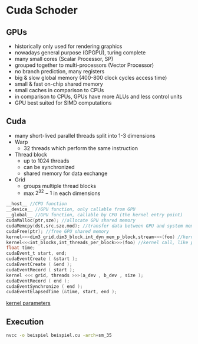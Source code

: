 # Cuda Schoder

## GPUs

- historically only used for rendering graphics
- nowadays general purpose (GPGPU), turing complete
- many small cores (Scalar Processor, SP)
- grouped together to multi-processors (Vector Processor)
- no branch prediction, many registers
- big & slow global memory (400-800 clock cycles access time)
- small & fast on-chip shared memory
- small caches in comparison to CPUs
- in comparison to CPUs, GPUs have more ALUs and less control units
- GPU best suited for SIMD computations

## Cuda

- many short-lived parallel threads split into 1-3 dimensions
- Warp
  - 32 threads which perform the same instruction
- Thread block
  - up to 1024 threads
  - can be synchronized
  - shared memory for data exchange
- Grid
  - groups multiple thread blocks
  - max $2^{32}-1$ in each dimensions

```C
__host__ //CPU function
__device__ //GPU function, only callable from GPU
__global__ //GPU function, callable by CPU (the kernel entry point)
cudaMalloc(ptr,sze); //allocate GPU shared memory
cudaMemcpy(dst,src,sze,mod); //transfer data between GPU and system memory, mod \in cudaMemcpyHostToHost, cudaMemcpyHostToDevice, cudaMemcpyDeviceToHost, cudaMemcpyDeviceToDevice, cudaMemcpyDefault (inferred)
cudaFree(ptr); //free GPU shared memory
kernel<<<dim3_grid,dim3_block,int_dyn_mem_p_block,stream>>>(foo) //kernel call, only dim3_grid and dim3_block necessary
kernel<<<int_blocks,int_threads_per_block>>>(foo) //kernel call, like previous but squashes everything into 1 dimension (I think)
float time;
cudaEvent_t start, end;
cudaEventCreate ( &start );
cudaEventCreate ( &end );
cudaEventRecord ( start );
kernel <<< grid, threads >>>(a_dev , b_dev , size );
cudaEventRecord ( end );
cudaEventSynchronize ( end );
cudaEventElapsedTime (&time, start, end );
```
[kernel parameters](https://docs.nvidia.com/cuda/cuda-c-programming-guide/#execution-configuration)

## Execution

```bash
nvcc -o beispiel beispiel.cu -arch=sm_35
```
